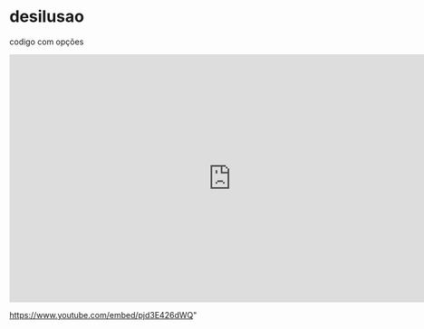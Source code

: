 # desilusao
codigo com opções 
<iframe width="781" height="439" src="https://www.youtube.com/embed/pjd3E426dWQ" title="Paramore x Péricles - Misery Business Até Que Durou (MASHUP)" frameborder="0" allow="accelerometer; autoplay; clipboard-write; encrypted-media; gyroscope; picture-in-picture; web-share" allowfullscreen></iframe>


https://www.youtube.com/embed/pjd3E426dWQ"
